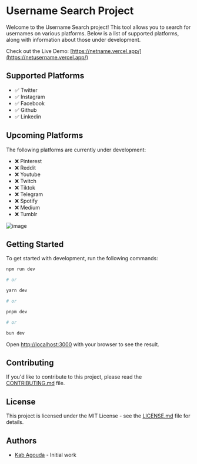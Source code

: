 # Username Search Project

Welcome to the Username Search project! This tool allows you to search for usernames on various platforms. Below is a list of supported platforms, along with information about those under development.

Check out the Live Demo: [https://netname.vercel.app/](https://netusername.vercel.app/)

## Supported Platforms

- ✅ Twitter
- ✅ Instagram
- ✅ Facebook
- ✅ Github
- ✅ Linkedin

## Upcoming Platforms

The following platforms are currently under development:

- ❌ Pinterest
- ❌ Reddit
- ❌ Youtube
- ❌ Twitch
- ❌ Tiktok
- ❌ Telegram
- ❌ Spotify
- ❌ Medium
- ❌ Tumblr

![image](https://github.com/kabagouda/netusername/assets/64534846/2d781ae9-cf69-4836-b82a-0c2ee65f3b8c)



## Getting Started

To get started with development, run the following commands:

```bash
npm run dev

# or

yarn dev

# or

pnpm dev

# or

bun dev
```

Open [http://localhost:3000](http://localhost:3000) with your browser to see the result.

## Contributing

If you'd like to contribute to this project, please read the [CONTRIBUTING.md](CONTRIBUTING.md) file.

## License

This project is licensed under the MIT License - see the [LICENSE.md](LICENSE.md) file for details.

## Authors

- [Kab Agouda](https://www.twitter/kabagouda) - Initial work
